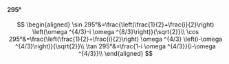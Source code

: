 #### 295°

$$
\begin{aligned}
\sin 295°&=\frac{\left(\frac{1}{2}+\frac{i}{2}\right) \left(\omega ^{4/3}-i \omega ^{8/3}\right)}{\sqrt{2}}\\
\cos 295°&=\frac{\left(\frac{1}{2}+\frac{i}{2}\right) \omega ^{4/3} \left(i-\omega ^{4/3}\right)}{\sqrt{2}}\\
\tan 295°&=\frac{1-i \omega ^{4/3}}{i-\omega ^{4/3}}\\
\end{aligned}
$$

